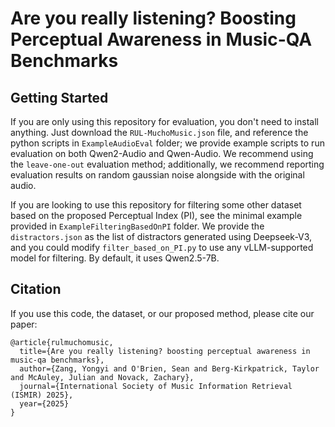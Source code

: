 # Are you really listening? Boosting Perceptual Awareness in Music-QA Benchmarks

## Getting Started
If you are only using this repository for evaluation, you don't need to install anything. Just download the `RUL-MuchoMusic.json` file, and reference the python scripts in `ExampleAudioEval` folder; we provide example scripts to run evaluation on both Qwen2-Audio and Qwen-Audio. We recommend using the `leave-one-out` evaluation method; additionally, we recommend reporting evaluation results on random gaussian noise alongside with the original audio.

If you are looking to use this repository for filtering some other dataset based on the proposed Perceptual Index (PI), see the minimal example provided in `ExampleFilteringBasedOnPI` folder. We provide the `distractors.json` as the list of distractors generated using Deepseek-V3, and you could modify `filter_based_on_PI.py` to use any vLLM-supported model for filtering. By default, it uses Qwen2.5-7B.

## Citation
If you use this code, the dataset, or our proposed method, please cite our paper:

```
@article{rulmuchomusic,
  title={Are you really listening? boosting perceptual awareness in music-qa benchmarks},
  author={Zang, Yongyi and O'Brien, Sean and Berg-Kirkpatrick, Taylor and McAuley, Julian and Novack, Zachary},
  journal={International Society of Music Information Retrieval (ISMIR) 2025},
  year={2025}
}
```